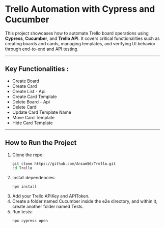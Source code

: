 # Trello Automation with Cypress and Cucumber

This project showcases how to automate Trello board operations using **Cypress**, **Cucumber**, and **Trello API**. It covers critical functionalities such as creating boards and cards, managing templates, and verifying UI behavior through end-to-end and API testing.

---

## Key Functionalities : 
- Create Board
- Create Card
- Create List - Api
- Create Card Template
- Delete Board - Api
- Delete Card
- Update Card Template Name
- Move Card Template
- Hide Card Template

---

## How to Run the Project
1. Clone the repo:
   ```bash
   git clone https://github.com/Ansam56/Trello.git
   cd Trello
   ```
2. Install dependencies:
   ```bash
   npm install
   ```
3. Add your Trello APIKey and APIToken.
4. Create a folder named Cucumber inside the e2e directory, and within it, create another folder named Tests.
5. Run tests:
   ```bash
   npx cypress open
   ```
   

